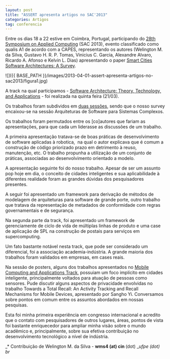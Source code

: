 ```yaml
---
layout: post
title: "ASSERT apresenta artigos no SAC'2013"
categories: Artigos
tag: conferencia
---
```


Entre os dias 18 a 22 estive em Coimbra, Portugal, participando do [28th Symposium on Applied Computing](http://www.acm.org/conferences/sac/sac2013/) (SAC 2013), evento classificado como qualis A1 de acordo com a CAPES, representando os autores (Welington M. da Silva, Gustavo H. R. P. Tomas, Vinicius C. Garcia, Alexandre Alvaro, Ricardo A. Afonso e Kelvin L. Dias) apresentando o paper [Smart Cities Software Architectures: A Survey](http://dinamico2.unibg.it/sa-tta/SAC2013_SA-TTA_accepted_papers.pdf).

![]({{ BASE_PATH }}/images/2013-04-01-assert-apresenta-artigos-no-sac2013/figura1.jpg)

A track na qual participamos - [Software Architecture: Theory, Technology, and Applications](http://dinamico2.unibg.it/sa-tta/) - foi realizada na quinta feira (21/03).

Os trabalhos foram subdividos em [duas sessões](http://dinamico2.unibg.it/sa-tta/SAC2013_SA-TTA_FinalProgram.pdf), sendo que o nosso survey encaixou-se na sessão Arquiteturas de Software para Sistemas Complexos.

Os trabalhos foram permutados entre os [co]autores que fariam as apresentações, para que cada um liderasse as discussões de um trabalho.

A primeira apresentação tratava-se de boas práticas de desenvolvimento de software aplicadas à robotica, &nbsp;na qual o autor explicava que é comum a construção de código priorizado prazo em detrimento à reuso, manutenção, etc. O trabalho propunha a utilização de um conjunto de práticas, associadas ao desenvolvimento orientado a modelo.

A apresentação seguinte foi do nosso trabalho. Apesar de ser um assunto pop hoje em dia, o conceito de cidades inteligentes e sua aplicabilidade à diferentes realidade foram as grandes dúvidas dos pesquisadores presentes.&nbsp;

A seguir foi apresentado um framework para derivação de métodos de modelagem de arquiteturas para software de grande porte, outro trabalho que tratava da representação de metadados de conformidade com regras governamentais e de segurança.

Na segunda parte da track, foi apresentado um framework de gerenciamente de ciclo de vida de múltiplas linhas de produto e uma case de aplicação de SPL na construção de postais para serviços em supercomputing.

Um fato bastante notável nesta track, que pode ser considerado um diferencial, foi a associação academia-indústria. A grande maioria dos trabalhos foram validados em empresas, em cases reais.

Na sessão de posters, alguns dos trabalhos apresentados no [Mobile Computing and Applications Track](http://www4.comp.polyu.edu.hk/~sac13mca/), possuiam um foco implícito em cidades inteligente, principalmente voltados para atuação de pessoas como sensores. Pude discutir alguns aspectos de privacidade envolvidas no trabalho Towards a Total Recall: An Activity Tracking and Recall Mechanisms for Mobile Devices, apresentado por Sangho Yi. Conversamos sobre pontos em comum entre os assuntos abordados em nossas pesquisas.

Esta foi minha primeira experiência em congresso internacional e acredito que o contato com pesquisadores de outros lugares, áreas, pontos de vista foi bastante enriquecedor para ampliar minha visão sobre o mundo acadêmico e, principalmente, sobre sua efetiva contribuição no desenvolvimento tecnológico a nível de indústria.

_* Contribuição de&nbsp;Welington M. da Silva -&nbsp;__wms4 (at) cin&nbsp;__(dot)&nbsp;__ufpe (dot) br_